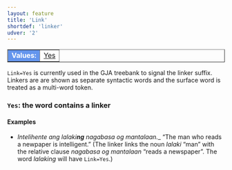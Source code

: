 ```yaml
---
layout: feature
title: 'Link'
shortdef: 'linker'
udver: '2'
---
```


<table class="typeindex" border="1">
<tr>
  <td style="background-color:cornflowerblue;color:white"><strong>Values:</strong> </td>
  <td><a href="#Yes">Yes</a></td>
</tr>
</table>

`Link=Yes` is currently used in the GJA treebank to signal the linker suffix. Linkers are are shown as separate syntactic words and the surface word is treated as a multi-word token.


### <a name="Yes">`Yes`</a>: the word contains a linker

#### Examples

* _Intelihente ang lalaki<b>ng</b> nagabasa og mantalaan.__ “The man who reads a newpaper is intelligent.” (The linker links the noun
  _lalaki_ “man” with the relative clause _nagabasa og mantalaan_ “reads a newspaper”. The word _lalaking_ will have `Link=Yes`.)

<!-- Interlanguage links updated St lis 3 20:58:22 CET 2021 -->
